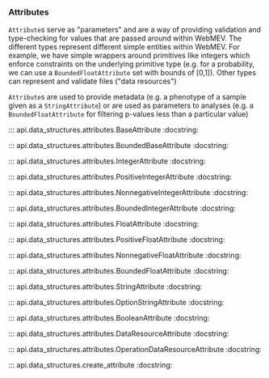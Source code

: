 ### Attributes

`Attribute`s serve as "parameters" and are a way of providing validation and type-checking for values that are passed around within WebMEV.  The different types represent different simple entities within WebMEV. For example, we have simple wrappers around primitives like integers which enforce constraints on the underlying primitive type (e.g. for a probability, we can use a `BoundedFloatAttribute` set with bounds of [0,1]). Other types can represent and validate files ("data resources")

`Attribute`s are used to provide metadata (e.g. a phenotype of a sample given as a `StringAttribute`) or are used as parameters to analyses (e.g. a `BoundedFloatAttribute` for filtering p-values less than a particular value)


::: api.data_structures.attributes.BaseAttribute
    :docstring:

::: api.data_structures.attributes.BoundedBaseAttribute
    :docstring:

::: api.data_structures.attributes.IntegerAttribute
    :docstring:

::: api.data_structures.attributes.PositiveIntegerAttribute
    :docstring:

::: api.data_structures.attributes.NonnegativeIntegerAttribute
    :docstring:

::: api.data_structures.attributes.BoundedIntegerAttribute
    :docstring:

::: api.data_structures.attributes.FloatAttribute
    :docstring:

::: api.data_structures.attributes.PositiveFloatAttribute
    :docstring:

::: api.data_structures.attributes.NonnegativeFloatAttribute
    :docstring:

::: api.data_structures.attributes.BoundedFloatAttribute
    :docstring:

::: api.data_structures.attributes.StringAttribute
    :docstring:

::: api.data_structures.attributes.OptionStringAttribute
    :docstring:

::: api.data_structures.attributes.BooleanAttribute
    :docstring:

::: api.data_structures.attributes.DataResourceAttribute
    :docstring:

::: api.data_structures.attributes.OperationDataResourceAttribute
    :docstring:

::: api.data_structures.create_attribute
    :docstring:
